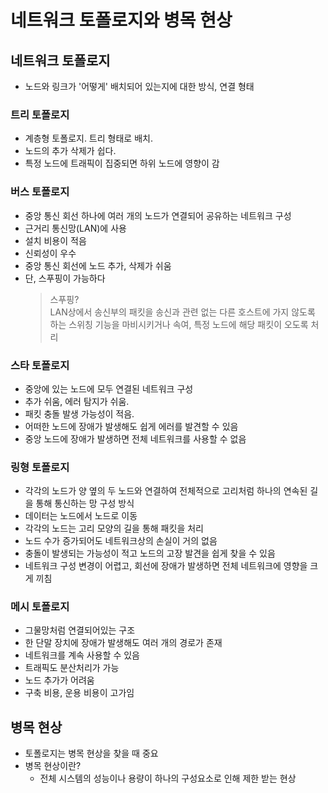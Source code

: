 # 네트워크 토폴로지와 병목 현상

## 네트워크 토폴로지

- 노드와 링크가 '어떻게' 배치되어 있는지에 대한 방식, 연결 형태

### 트리 토폴로지

- 계층형 토폴로지. 트리 형태로 배치.
- 노드의 추가 삭제가 쉽다.
- 특정 노드에 트래픽이 집중되면 하위 노드에 영향이 감

### 버스 토폴로지

- 중앙 통신 회선 하나에 여러 개의 노드가 연결되어 공유하는 네트워크 구성
- 근거리 통신망(LAN)에 사용
- 설치 비용이 적음
- 신뢰성이 우수
- 중앙 통신 회선에 노드 추가, 삭제가 쉬움
- 단, 스푸핑이 가능하다
  > 스푸핑?  
  > LAN상에서 송신부의 패킷을 송신과 관련 없는 다른 호스트에 가지 않도록 하는 스위칭 기능을 마비시키거나 속여, 특정 노드에 해당 패킷이 오도록 처리

### 스타 토폴로지

- 중앙에 있는 노드에 모두 연결된 네트워크 구성
- 추가 쉬움, 에러 탐지가 쉬움.
- 패킷 충돌 발생 가능성이 적음.
- 어떠한 노드에 장애가 발생해도 쉽게 에러를 발견할 수 있음
- 중앙 노드에 장애가 발생하면 전체 네트워크를 사용할 수 없음

### 링형 토폴로지

- 각각의 노드가 양 옆의 두 노드와 연결하여 전체적으로 고리처럼 하나의 연속된 길을 통해 통신하는 망 구성 방식
- 데이터는 노드에서 노드로 이동
- 각각의 노드는 고리 모양의 길을 통해 패킷을 처리
- 노드 수가 증가되어도 네트워크상의 손실이 거의 없음
- 충돌이 발생되는 가능성이 적고 노드의 고장 발견을 쉽게 찾을 수 있음
- 네트워크 구성 변경이 어렵고, 회선에 장애가 발생하면 전체 네트워크에 영향을 크게 끼침

### 메시 토폴로지

- 그물망처럼 연결되어있는 구조
- 한 단말 장치에 장애가 발생해도 여러 개의 경로가 존재
- 네트워크를 계속 사용할 수 있음
- 트래픽도 분산처리가 가능
- 노드 추가가 어려움
- 구축 비용, 운용 비용이 고가임

## 병목 현상

- 토폴로지는 병목 현상을 찾을 때 중요
- 병목 현상이란?
  - 전체 시스템의 성능이나 용량이 하나의 구성요소로 인해 제한 받는 현상

